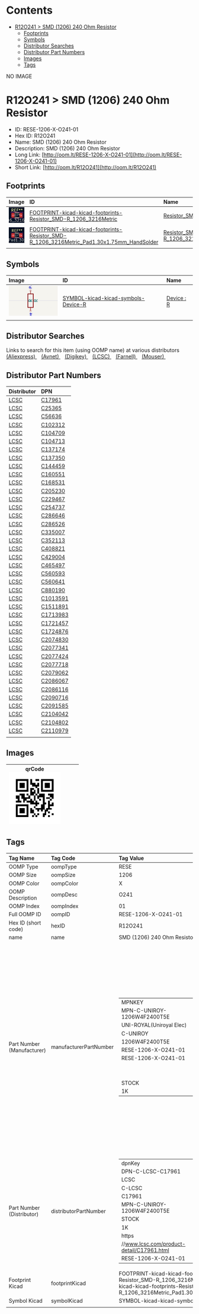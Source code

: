 



Contents
========

* [R12O241 > SMD (1206) 240 Ohm Resistor](#r12o241--smd-1206-240-ohm-resistor)
	* [Footprints](#footprints)
	* [Symbols](#symbols)
	* [Distributor Searches](#distributor-searches)
	* [Distributor Part Numbers](#distributor-part-numbers)
	* [Images](#images)
	* [Tags](#tags)
  
NO IMAGE  
# R12O241 > SMD (1206) 240 Ohm Resistor

- ID: RESE-1206-X-O241-01
- Hex ID: R12O241
- Name: SMD (1206) 240 Ohm Resistor
- Description: SMD (1206) 240 Ohm Resistor
- Long Link: [http://oom.lt/RESE-1206-X-O241-01](http://oom.lt/RESE-1206-X-O241-01)
- Short Link: [http://oom.lt/R12O241](http://oom.lt/R12O241)

## Footprints
  

|Image|ID|Name|
| :--- | :--- | :--- |
|[![](https://raw.githubusercontent.com/oomlout/oomlout_OOMP_eda_V2/main/FOOTPRINT/kicad/kicad-footprints/Resistor_SMD/R_1206_3216Metric/image_140.png)](https://github.com/oomlout/oomlout_OOMP_eda_V2/tree/main/FOOTPRINT/kicad/kicad-footprints/Resistor_SMD/R_1206_3216Metric/)|[FOOTPRINT-kicad-kicad-footprints-Resistor_SMD-R_1206_3216Metric](https://github.com/oomlout/oomlout_OOMP_eda_V2/tree/main/FOOTPRINT/kicad/kicad-footprints/Resistor_SMD/R_1206_3216Metric/)|[Resistor_SMD : R_1206_3216Metric](https://github.com/oomlout/oomlout_OOMP_eda_V2/tree/main/FOOTPRINT/kicad/kicad-footprints/Resistor_SMD/R_1206_3216Metric/)|
|[![](https://raw.githubusercontent.com/oomlout/oomlout_OOMP_eda_V2/main/FOOTPRINT/kicad/kicad-footprints/Resistor_SMD/R_1206_3216Metric_Pad1.30x1.75mm_HandSolder/image_140.png)](https://github.com/oomlout/oomlout_OOMP_eda_V2/tree/main/FOOTPRINT/kicad/kicad-footprints/Resistor_SMD/R_1206_3216Metric_Pad1.30x1.75mm_HandSolder/)|[FOOTPRINT-kicad-kicad-footprints-Resistor_SMD-R_1206_3216Metric_Pad1.30x1.75mm_HandSolder](https://github.com/oomlout/oomlout_OOMP_eda_V2/tree/main/FOOTPRINT/kicad/kicad-footprints/Resistor_SMD/R_1206_3216Metric_Pad1.30x1.75mm_HandSolder/)|[Resistor_SMD : R_1206_3216Metric_Pad1.30x1.75mm_HandSolder](https://github.com/oomlout/oomlout_OOMP_eda_V2/tree/main/FOOTPRINT/kicad/kicad-footprints/Resistor_SMD/R_1206_3216Metric_Pad1.30x1.75mm_HandSolder/)|
||||

## Symbols
  

|Image|ID|Name|
| :--- | :--- | :--- |
|[![](https://raw.githubusercontent.com/oomlout/oomlout_OOMP_eda_V2/main/SYMBOL/kicad/kicad-symbols/Device/R/image_140.png)](https://github.com/oomlout/oomlout_OOMP_eda_V2/tree/main/SYMBOL/kicad/kicad-symbols/Device/R/)|[SYMBOL-kicad-kicad-symbols-Device-R](https://github.com/oomlout/oomlout_OOMP_eda_V2/tree/main/SYMBOL/kicad/kicad-symbols/Device/R/)|[Device : R](https://github.com/oomlout/oomlout_OOMP_eda_V2/tree/main/SYMBOL/kicad/kicad-symbols/Device/R/)|
||||

## Distributor Searches
  
Links to search for this item (using OOMP name) at various distributors  
[(Aliexpress) ](https://www.aliexpress.com/wholesale?SearchText=1117SMD+1206+240+Ohm+Resistor)&nbsp;&nbsp;&nbsp;[(Avnet) ](https://www.avnet.com/shop/us/search/SMD+1206+240+Ohm+Resistor)&nbsp;&nbsp;&nbsp;[(Digikey) ](https://www.digikey.co.uk/en/products/result?s=SMD+1206+240+Ohm+Resistor)&nbsp;&nbsp;&nbsp;[(LCSC) ](https://www.lcsc.com/search?q=SMD+1206+240+Ohm+Resistor)&nbsp;&nbsp;&nbsp;[(Farnell) ](https://uk.farnell.com/search?st=SMD+1206+240+Ohm+Resistor)&nbsp;&nbsp;&nbsp;[(Mouser) ](https://www.mouser.com/c/?q=SMD+1206+240+Ohm+Resistor)&nbsp;&nbsp;&nbsp;
## Distributor Part Numbers
  

|Distributor|DPN|
| :--- | :--- |
|[LCSC](https://www.lcsc.com/product-detail/C17961.html)|[C17961](https://www.lcsc.com/product-detail/C17961.html)|
|[LCSC](https://www.lcsc.com/product-detail/C25365.html)|[C25365](https://www.lcsc.com/product-detail/C25365.html)|
|[LCSC](https://www.lcsc.com/product-detail/C56636.html)|[C56636](https://www.lcsc.com/product-detail/C56636.html)|
|[LCSC](https://www.lcsc.com/product-detail/C102312.html)|[C102312](https://www.lcsc.com/product-detail/C102312.html)|
|[LCSC](https://www.lcsc.com/product-detail/C104709.html)|[C104709](https://www.lcsc.com/product-detail/C104709.html)|
|[LCSC](https://www.lcsc.com/product-detail/C104713.html)|[C104713](https://www.lcsc.com/product-detail/C104713.html)|
|[LCSC](https://www.lcsc.com/product-detail/C137174.html)|[C137174](https://www.lcsc.com/product-detail/C137174.html)|
|[LCSC](https://www.lcsc.com/product-detail/C137350.html)|[C137350](https://www.lcsc.com/product-detail/C137350.html)|
|[LCSC](https://www.lcsc.com/product-detail/C144459.html)|[C144459](https://www.lcsc.com/product-detail/C144459.html)|
|[LCSC](https://www.lcsc.com/product-detail/C160551.html)|[C160551](https://www.lcsc.com/product-detail/C160551.html)|
|[LCSC](https://www.lcsc.com/product-detail/C168531.html)|[C168531](https://www.lcsc.com/product-detail/C168531.html)|
|[LCSC](https://www.lcsc.com/product-detail/C205230.html)|[C205230](https://www.lcsc.com/product-detail/C205230.html)|
|[LCSC](https://www.lcsc.com/product-detail/C229467.html)|[C229467](https://www.lcsc.com/product-detail/C229467.html)|
|[LCSC](https://www.lcsc.com/product-detail/C254737.html)|[C254737](https://www.lcsc.com/product-detail/C254737.html)|
|[LCSC](https://www.lcsc.com/product-detail/C286646.html)|[C286646](https://www.lcsc.com/product-detail/C286646.html)|
|[LCSC](https://www.lcsc.com/product-detail/C286526.html)|[C286526](https://www.lcsc.com/product-detail/C286526.html)|
|[LCSC](https://www.lcsc.com/product-detail/C335007.html)|[C335007](https://www.lcsc.com/product-detail/C335007.html)|
|[LCSC](https://www.lcsc.com/product-detail/C352113.html)|[C352113](https://www.lcsc.com/product-detail/C352113.html)|
|[LCSC](https://www.lcsc.com/product-detail/C408821.html)|[C408821](https://www.lcsc.com/product-detail/C408821.html)|
|[LCSC](https://www.lcsc.com/product-detail/C429004.html)|[C429004](https://www.lcsc.com/product-detail/C429004.html)|
|[LCSC](https://www.lcsc.com/product-detail/C465497.html)|[C465497](https://www.lcsc.com/product-detail/C465497.html)|
|[LCSC](https://www.lcsc.com/product-detail/C560593.html)|[C560593](https://www.lcsc.com/product-detail/C560593.html)|
|[LCSC](https://www.lcsc.com/product-detail/C560641.html)|[C560641](https://www.lcsc.com/product-detail/C560641.html)|
|[LCSC](https://www.lcsc.com/product-detail/C880190.html)|[C880190](https://www.lcsc.com/product-detail/C880190.html)|
|[LCSC](https://www.lcsc.com/product-detail/C1013591.html)|[C1013591](https://www.lcsc.com/product-detail/C1013591.html)|
|[LCSC](https://www.lcsc.com/product-detail/C1511891.html)|[C1511891](https://www.lcsc.com/product-detail/C1511891.html)|
|[LCSC](https://www.lcsc.com/product-detail/C1713983.html)|[C1713983](https://www.lcsc.com/product-detail/C1713983.html)|
|[LCSC](https://www.lcsc.com/product-detail/C1721457.html)|[C1721457](https://www.lcsc.com/product-detail/C1721457.html)|
|[LCSC](https://www.lcsc.com/product-detail/C1724876.html)|[C1724876](https://www.lcsc.com/product-detail/C1724876.html)|
|[LCSC](https://www.lcsc.com/product-detail/C2074830.html)|[C2074830](https://www.lcsc.com/product-detail/C2074830.html)|
|[LCSC](https://www.lcsc.com/product-detail/C2077341.html)|[C2077341](https://www.lcsc.com/product-detail/C2077341.html)|
|[LCSC](https://www.lcsc.com/product-detail/C2077424.html)|[C2077424](https://www.lcsc.com/product-detail/C2077424.html)|
|[LCSC](https://www.lcsc.com/product-detail/C2077718.html)|[C2077718](https://www.lcsc.com/product-detail/C2077718.html)|
|[LCSC](https://www.lcsc.com/product-detail/C2079062.html)|[C2079062](https://www.lcsc.com/product-detail/C2079062.html)|
|[LCSC](https://www.lcsc.com/product-detail/C2086067.html)|[C2086067](https://www.lcsc.com/product-detail/C2086067.html)|
|[LCSC](https://www.lcsc.com/product-detail/C2086116.html)|[C2086116](https://www.lcsc.com/product-detail/C2086116.html)|
|[LCSC](https://www.lcsc.com/product-detail/C2090716.html)|[C2090716](https://www.lcsc.com/product-detail/C2090716.html)|
|[LCSC](https://www.lcsc.com/product-detail/C2091585.html)|[C2091585](https://www.lcsc.com/product-detail/C2091585.html)|
|[LCSC](https://www.lcsc.com/product-detail/C2104042.html)|[C2104042](https://www.lcsc.com/product-detail/C2104042.html)|
|[LCSC](https://www.lcsc.com/product-detail/C2104802.html)|[C2104802](https://www.lcsc.com/product-detail/C2104802.html)|
|[LCSC](https://www.lcsc.com/product-detail/C2110979.html)|[C2110979](https://www.lcsc.com/product-detail/C2110979.html)|
|||

## Images
  

|qrCode<br>[![](https://raw.githubusercontent.com/oomlout/oomlout_OOMP_parts_V2/main/RESE/1206/X/O241/01/qrCode_140.png)](https://github.com/oomlout/oomlout_OOMP_parts_V2/tree/main/RESE/1206/X/O241/01/qrCode.png)||||
| :---: | :---: | :---: | :---: |

## Tags
  

|Tag Name|Tag Code|Tag Value|
| :--- | :--- | :--- |
|OOMP Type|oompType|RESE|
|OOMP Size|oompSize|1206|
|OOMP Color|oompColor|X|
|OOMP Description|oompDesc|O241|
|OOMP Index|oompIndex|01|
|Full OOMP ID|oompID|RESE-1206-X-O241-01|
|Hex ID (short code)|hexID|R12O241|
|name|name|SMD (1206) 240 Ohm Resistor|
|Part Number (Manufacturer)|manufacturerPartNumber|<table><tr><td>MPNKEY</td></tr><tr><td> MPN-C-UNIROY-1206W4F2400T5E</td><td> MANUFACTURER</td></tr><tr><td> UNI-ROYAL(Uniroyal Elec)</td><td> MANUCODE</td></tr><tr><td> C-UNIROY</td><td> MPN</td></tr><tr><td> 1206W4F2400T5E</td><td> OOMPIDPARTIAL</td></tr><tr><td> RESE-1206-X-O241-01</td><td> OOMPID</td></tr><tr><td> RESE-1206-X-O241-01</td><td> LINK</td></tr><tr><td> </td><td> DESCRIPTION</td></tr><tr><td> </td><td> TAGS</td></tr><tr><td> STOCK</td></tr><tr><td>1K</td></tr></table></td><td> <table><tr><td>MPNKEY</td></tr><tr><td> MPN-C-UNIROY-1206W4J0241T5E</td><td> MANUFACTURER</td></tr><tr><td> UNI-ROYAL(Uniroyal Elec)</td><td> MANUCODE</td></tr><tr><td> C-UNIROY</td><td> MPN</td></tr><tr><td> 1206W4J0241T5E</td><td> OOMPIDPARTIAL</td></tr><tr><td> RESE-1206-X-O241-01</td><td> OOMPID</td></tr><tr><td> RESE-1206-X-O241-01</td><td> LINK</td></tr><tr><td> </td><td> DESCRIPTION</td></tr><tr><td> </td><td> TAGS</td></tr><tr><td> STOCK</td></tr><tr><td>1K</td></tr></table></td><td> <table><tr><td>MPNKEY</td></tr><tr><td> MPN-C-UNIROY-TC0625B2400T5E</td><td> MANUFACTURER</td></tr><tr><td> UNI-ROYAL(Uniroyal Elec)</td><td> MANUCODE</td></tr><tr><td> C-UNIROY</td><td> MPN</td></tr><tr><td> TC0625B2400T5E</td><td> OOMPIDPARTIAL</td></tr><tr><td> RESE-1206-X-O241-01</td><td> OOMPID</td></tr><tr><td> RESE-1206-X-O241-01</td><td> LINK</td></tr><tr><td> </td><td> DESCRIPTION</td></tr><tr><td> </td><td> TAGS</td></tr><tr><td> </td></tr></table></td><td> <table><tr><td>MPNKEY</td></tr><tr><td> MPN-C-LIZELE-CR1206J40241G</td><td> MANUFACTURER</td></tr><tr><td> LIZ Elec</td><td> MANUCODE</td></tr><tr><td> C-LIZELE</td><td> MPN</td></tr><tr><td> CR1206J40241G</td><td> OOMPIDPARTIAL</td></tr><tr><td> RESE-1206-X-O241-01</td><td> OOMPID</td></tr><tr><td> RESE-1206-X-O241-01</td><td> LINK</td></tr><tr><td> </td><td> DESCRIPTION</td></tr><tr><td> </td><td> TAGS</td></tr><tr><td> </td></tr></table></td><td> <table><tr><td>MPNKEY</td></tr><tr><td> MPN-C-RALEC-RTT062400FTP</td><td> MANUFACTURER</td></tr><tr><td> RALEC</td><td> MANUCODE</td></tr><tr><td> C-RALEC</td><td> MPN</td></tr><tr><td> RTT062400FTP</td><td> OOMPIDPARTIAL</td></tr><tr><td> RESE-1206-X-O241-01</td><td> OOMPID</td></tr><tr><td> RESE-1206-X-O241-01</td><td> LINK</td></tr><tr><td> </td><td> DESCRIPTION</td></tr><tr><td> </td><td> TAGS</td></tr><tr><td> </td></tr></table></td><td> <table><tr><td>MPNKEY</td></tr><tr><td> MPN-C-RALEC-RTT06241JTP</td><td> MANUFACTURER</td></tr><tr><td> RALEC</td><td> MANUCODE</td></tr><tr><td> C-RALEC</td><td> MPN</td></tr><tr><td> RTT06241JTP</td><td> OOMPIDPARTIAL</td></tr><tr><td> RESE-1206-X-O241-01</td><td> OOMPID</td></tr><tr><td> RESE-1206-X-O241-01</td><td> LINK</td></tr><tr><td> </td><td> DESCRIPTION</td></tr><tr><td> </td><td> TAGS</td></tr><tr><td> STOCK</td></tr><tr><td>1K</td></tr></table></td><td> <table><tr><td>MPNKEY</td></tr><tr><td> MPN-C-YAGEO-RC1206JR-07240RL</td><td> MANUFACTURER</td></tr><tr><td> YAGEO</td><td> MANUCODE</td></tr><tr><td> C-YAGEO</td><td> MPN</td></tr><tr><td> RC1206JR-07240RL</td><td> OOMPIDPARTIAL</td></tr><tr><td> RESE-1206-X-O241-01</td><td> OOMPID</td></tr><tr><td> RESE-1206-X-O241-01</td><td> LINK</td></tr><tr><td> </td><td> DESCRIPTION</td></tr><tr><td> </td><td> TAGS</td></tr><tr><td> </td></tr></table></td><td> <table><tr><td>MPNKEY</td></tr><tr><td> MPN-C-YAGEO-RC1206FR-07240RL</td><td> MANUFACTURER</td></tr><tr><td> YAGEO</td><td> MANUCODE</td></tr><tr><td> C-YAGEO</td><td> MPN</td></tr><tr><td> RC1206FR-07240RL</td><td> OOMPIDPARTIAL</td></tr><tr><td> RESE-1206-X-O241-01</td><td> OOMPID</td></tr><tr><td> RESE-1206-X-O241-01</td><td> LINK</td></tr><tr><td> </td><td> DESCRIPTION</td></tr><tr><td> </td><td> TAGS</td></tr><tr><td> </td></tr></table></td><td> <table><tr><td>MPNKEY</td></tr><tr><td> MPN-C-YAGEO-AC1206JR-07240RL</td><td> MANUFACTURER</td></tr><tr><td> YAGEO</td><td> MANUCODE</td></tr><tr><td> C-YAGEO</td><td> MPN</td></tr><tr><td> AC1206JR-07240RL</td><td> OOMPIDPARTIAL</td></tr><tr><td> RESE-1206-X-O241-01</td><td> OOMPID</td></tr><tr><td> RESE-1206-X-O241-01</td><td> LINK</td></tr><tr><td> </td><td> DESCRIPTION</td></tr><tr><td> </td><td> TAGS</td></tr><tr><td> </td></tr></table></td><td> <table><tr><td>MPNKEY</td></tr><tr><td> MPN-C-TAITEC-RM12FTN2400</td><td> MANUFACTURER</td></tr><tr><td> TA-I Tech</td><td> MANUCODE</td></tr><tr><td> C-TAITEC</td><td> MPN</td></tr><tr><td> RM12FTN2400</td><td> OOMPIDPARTIAL</td></tr><tr><td> RESE-1206-X-O241-01</td><td> OOMPID</td></tr><tr><td> RESE-1206-X-O241-01</td><td> LINK</td></tr><tr><td> </td><td> DESCRIPTION</td></tr><tr><td> </td><td> TAGS</td></tr><tr><td> </td></tr></table></td><td> <table><tr><td>MPNKEY</td></tr><tr><td> MPN-C-WALSIN-WR12X2400FTL</td><td> MANUFACTURER</td></tr><tr><td> Walsin Tech Corp</td><td> MANUCODE</td></tr><tr><td> C-WALSIN</td><td> MPN</td></tr><tr><td> WR12X2400FTL</td><td> OOMPIDPARTIAL</td></tr><tr><td> RESE-1206-X-O241-01</td><td> OOMPID</td></tr><tr><td> RESE-1206-X-O241-01</td><td> LINK</td></tr><tr><td> </td><td> DESCRIPTION</td></tr><tr><td> </td><td> TAGS</td></tr><tr><td> </td></tr></table></td><td> <table><tr><td>MPNKEY</td></tr><tr><td> MPN-C-BOURNS-CR1206-FX-2400ELF</td><td> MANUFACTURER</td></tr><tr><td> BOURNS</td><td> MANUCODE</td></tr><tr><td> C-BOURNS</td><td> MPN</td></tr><tr><td> CR1206-FX-2400ELF</td><td> OOMPIDPARTIAL</td></tr><tr><td> RESE-1206-X-O241-01</td><td> OOMPID</td></tr><tr><td> RESE-1206-X-O241-01</td><td> LINK</td></tr><tr><td> </td><td> DESCRIPTION</td></tr><tr><td> </td><td> TAGS</td></tr><tr><td> STOCK</td></tr><tr><td>1K</td></tr></table></td><td> <table><tr><td>MPNKEY</td></tr><tr><td> MPN-C-YAGEO-AC1206FR-07240RL</td><td> MANUFACTURER</td></tr><tr><td> YAGEO</td><td> MANUCODE</td></tr><tr><td> C-YAGEO</td><td> MPN</td></tr><tr><td> AC1206FR-07240RL</td><td> OOMPIDPARTIAL</td></tr><tr><td> RESE-1206-X-O241-01</td><td> OOMPID</td></tr><tr><td> RESE-1206-X-O241-01</td><td> LINK</td></tr><tr><td> </td><td> DESCRIPTION</td></tr><tr><td> </td><td> TAGS</td></tr><tr><td> STOCK</td></tr><tr><td>1K</td></tr></table></td><td> <table><tr><td>MPNKEY</td></tr><tr><td> MPN-C-TAITEC-RM12JTN241</td><td> MANUFACTURER</td></tr><tr><td> TA-I Tech</td><td> MANUCODE</td></tr><tr><td> C-TAITEC</td><td> MPN</td></tr><tr><td> RM12JTN241</td><td> OOMPIDPARTIAL</td></tr><tr><td> RESE-1206-X-O241-01</td><td> OOMPID</td></tr><tr><td> RESE-1206-X-O241-01</td><td> LINK</td></tr><tr><td> </td><td> DESCRIPTION</td></tr><tr><td> </td><td> TAGS</td></tr><tr><td> </td></tr></table></td><td> <table><tr><td>MPNKEY</td></tr><tr><td> MPN-C-FHGUAN-RS-06K2400FT</td><td> MANUFACTURER</td></tr><tr><td> FH (Guangdong Fenghua Advanced Tech)</td><td> MANUCODE</td></tr><tr><td> C-FHGUAN</td><td> MPN</td></tr><tr><td> RS-06K2400FT</td><td> OOMPIDPARTIAL</td></tr><tr><td> RESE-1206-X-O241-01</td><td> OOMPID</td></tr><tr><td> RESE-1206-X-O241-01</td><td> LINK</td></tr><tr><td> </td><td> DESCRIPTION</td></tr><tr><td> </td><td> TAGS</td></tr><tr><td> </td></tr></table></td><td> <table><tr><td>MPNKEY</td></tr><tr><td> MPN-C-FHGUAN-RS-06K241JT</td><td> MANUFACTURER</td></tr><tr><td> FH (Guangdong Fenghua Advanced Tech)</td><td> MANUCODE</td></tr><tr><td> C-FHGUAN</td><td> MPN</td></tr><tr><td> RS-06K241JT</td><td> OOMPIDPARTIAL</td></tr><tr><td> RESE-1206-X-O241-01</td><td> OOMPID</td></tr><tr><td> RESE-1206-X-O241-01</td><td> LINK</td></tr><tr><td> </td><td> DESCRIPTION</td></tr><tr><td> </td><td> TAGS</td></tr><tr><td> STOCK</td></tr><tr><td>1K</td></tr></table></td><td> <table><tr><td>MPNKEY</td></tr><tr><td> MPN-C-WALSIN-WR12X241JTL</td><td> MANUFACTURER</td></tr><tr><td> Walsin Tech Corp</td><td> MANUCODE</td></tr><tr><td> C-WALSIN</td><td> MPN</td></tr><tr><td> WR12X241JTL</td><td> OOMPIDPARTIAL</td></tr><tr><td> RESE-1206-X-O241-01</td><td> OOMPID</td></tr><tr><td> RESE-1206-X-O241-01</td><td> LINK</td></tr><tr><td> </td><td> DESCRIPTION</td></tr><tr><td> </td><td> TAGS</td></tr><tr><td> STOCK</td></tr><tr><td>1K</td></tr></table></td><td> <table><tr><td>MPNKEY</td></tr><tr><td> MPN-C-RESIST-AECR1206F240RK9</td><td> MANUFACTURER</td></tr><tr><td> Resistor.Today</td><td> MANUCODE</td></tr><tr><td> C-RESIST</td><td> MPN</td></tr><tr><td> AECR1206F240RK9</td><td> OOMPIDPARTIAL</td></tr><tr><td> RESE-1206-X-O241-01</td><td> OOMPID</td></tr><tr><td> RESE-1206-X-O241-01</td><td> LINK</td></tr><tr><td> </td><td> DESCRIPTION</td></tr><tr><td> </td><td> TAGS</td></tr><tr><td> </td></tr></table></td><td> <table><tr><td>MPNKEY</td></tr><tr><td> MPN-C-VIKING-CR-06JA7--240R</td><td> MANUFACTURER</td></tr><tr><td> Viking Tech</td><td> MANUCODE</td></tr><tr><td> C-VIKING</td><td> MPN</td></tr><tr><td> CR-06JA7--240R</td><td> OOMPIDPARTIAL</td></tr><tr><td> RESE-1206-X-O241-01</td><td> OOMPID</td></tr><tr><td> RESE-1206-X-O241-01</td><td> LINK</td></tr><tr><td> </td><td> DESCRIPTION</td></tr><tr><td> </td><td> TAGS</td></tr><tr><td> STOCK</td></tr><tr><td>1K</td></tr></table></td><td> <table><tr><td>MPNKEY</td></tr><tr><td> MPN-C-EVEROH-CR1206J240RP05</td><td> MANUFACTURER</td></tr><tr><td> Ever Ohms Tech</td><td> MANUCODE</td></tr><tr><td> C-EVEROH</td><td> MPN</td></tr><tr><td> CR1206J240RP05</td><td> OOMPIDPARTIAL</td></tr><tr><td> RESE-1206-X-O241-01</td><td> OOMPID</td></tr><tr><td> RESE-1206-X-O241-01</td><td> LINK</td></tr><tr><td> </td><td> DESCRIPTION</td></tr><tr><td> </td><td> TAGS</td></tr><tr><td> </td></tr></table></td><td> <table><tr><td>MPNKEY</td></tr><tr><td> MPN-C-VIKING-CR-06JL7--240R</td><td> MANUFACTURER</td></tr><tr><td> Viking Tech</td><td> MANUCODE</td></tr><tr><td> C-VIKING</td><td> MPN</td></tr><tr><td> CR-06JL7--240R</td><td> OOMPIDPARTIAL</td></tr><tr><td> RESE-1206-X-O241-01</td><td> OOMPID</td></tr><tr><td> RESE-1206-X-O241-01</td><td> LINK</td></tr><tr><td> </td><td> DESCRIPTION</td></tr><tr><td> </td><td> TAGS</td></tr><tr><td> STOCK</td></tr><tr><td>1K</td></tr></table></td><td> <table><tr><td>MPNKEY</td></tr><tr><td> MPN-C-UNIROY-AS0606J0241T5E</td><td> MANUFACTURER</td></tr><tr><td> UNI-ROYAL(Uniroyal Elec)</td><td> MANUCODE</td></tr><tr><td> C-UNIROY</td><td> MPN</td></tr><tr><td> AS0606J0241T5E</td><td> OOMPIDPARTIAL</td></tr><tr><td> RESE-1206-X-O241-01</td><td> OOMPID</td></tr><tr><td> RESE-1206-X-O241-01</td><td> LINK</td></tr><tr><td> </td><td> DESCRIPTION</td></tr><tr><td> </td><td> TAGS</td></tr><tr><td> </td></tr></table></td><td> <table><tr><td>MPNKEY</td></tr><tr><td> MPN-C-UNIROY-AS0606K0241T5E</td><td> MANUFACTURER</td></tr><tr><td> UNI-ROYAL(Uniroyal Elec)</td><td> MANUCODE</td></tr><tr><td> C-UNIROY</td><td> MPN</td></tr><tr><td> AS0606K0241T5E</td><td> OOMPIDPARTIAL</td></tr><tr><td> RESE-1206-X-O241-01</td><td> OOMPID</td></tr><tr><td> RESE-1206-X-O241-01</td><td> LINK</td></tr><tr><td> </td><td> DESCRIPTION</td></tr><tr><td> </td><td> TAGS</td></tr><tr><td> STOCK</td></tr><tr><td>1K</td></tr></table></td><td> <table><tr><td>MPNKEY</td></tr><tr><td> MPN-C-KOASPE-RK73H2BTTD2400F</td><td> MANUFACTURER</td></tr><tr><td> KOA Speer Elec</td><td> MANUCODE</td></tr><tr><td> C-KOASPE</td><td> MPN</td></tr><tr><td> RK73H2BTTD2400F</td><td> OOMPIDPARTIAL</td></tr><tr><td> RESE-1206-X-O241-01</td><td> OOMPID</td></tr><tr><td> RESE-1206-X-O241-01</td><td> LINK</td></tr><tr><td> </td><td> DESCRIPTION</td></tr><tr><td> </td><td> TAGS</td></tr><tr><td> STOCK</td></tr><tr><td>1K</td></tr></table></td><td> <table><tr><td>MPNKEY</td></tr><tr><td> MPN-C-PANASO-ERJ-U08F2400V</td><td> MANUFACTURER</td></tr><tr><td> PANASONIC</td><td> MANUCODE</td></tr><tr><td> C-PANASO</td><td> MPN</td></tr><tr><td> ERJ-U08F2400V</td><td> OOMPIDPARTIAL</td></tr><tr><td> RESE-1206-X-O241-01</td><td> OOMPID</td></tr><tr><td> RESE-1206-X-O241-01</td><td> LINK</td></tr><tr><td> </td><td> DESCRIPTION</td></tr><tr><td> </td><td> TAGS</td></tr><tr><td> </td></tr></table></td><td> <table><tr><td>MPNKEY</td></tr><tr><td> MPN-C-VISHAY-CRCW1206240RFKEAC</td><td> MANUFACTURER</td></tr><tr><td> Vishay Intertech</td><td> MANUCODE</td></tr><tr><td> C-VISHAY</td><td> MPN</td></tr><tr><td> CRCW1206240RFKEAC</td><td> OOMPIDPARTIAL</td></tr><tr><td> RESE-1206-X-O241-01</td><td> OOMPID</td></tr><tr><td> RESE-1206-X-O241-01</td><td> LINK</td></tr><tr><td> </td><td> DESCRIPTION</td></tr><tr><td> </td><td> TAGS</td></tr><tr><td> </td></tr></table></td><td> <table><tr><td>MPNKEY</td></tr><tr><td> MPN-C-VISHAY-TNPW1206240RFHEA</td><td> MANUFACTURER</td></tr><tr><td> Vishay Intertech</td><td> MANUCODE</td></tr><tr><td> C-VISHAY</td><td> MPN</td></tr><tr><td> TNPW1206240RFHEA</td><td> OOMPIDPARTIAL</td></tr><tr><td> RESE-1206-X-O241-01</td><td> OOMPID</td></tr><tr><td> RESE-1206-X-O241-01</td><td> LINK</td></tr><tr><td> </td><td> DESCRIPTION</td></tr><tr><td> </td><td> TAGS</td></tr><tr><td> </td></tr></table></td><td> <table><tr><td>MPNKEY</td></tr><tr><td> MPN-C-SUSUMU-RG3216N-2400-B-T5</td><td> MANUFACTURER</td></tr><tr><td> SUSUMU</td><td> MANUCODE</td></tr><tr><td> C-SUSUMU</td><td> MPN</td></tr><tr><td> RG3216N-2400-B-T5</td><td> OOMPIDPARTIAL</td></tr><tr><td> RESE-1206-X-O241-01</td><td> OOMPID</td></tr><tr><td> RESE-1206-X-O241-01</td><td> LINK</td></tr><tr><td> </td><td> DESCRIPTION</td></tr><tr><td> </td><td> TAGS</td></tr><tr><td> </td></tr></table></td><td> <table><tr><td>MPNKEY</td></tr><tr><td> MPN-C-VISHAY-TNPW1206240RBEEN</td><td> MANUFACTURER</td></tr><tr><td> Vishay Intertech</td><td> MANUCODE</td></tr><tr><td> C-VISHAY</td><td> MPN</td></tr><tr><td> TNPW1206240RBEEN</td><td> OOMPIDPARTIAL</td></tr><tr><td> RESE-1206-X-O241-01</td><td> OOMPID</td></tr><tr><td> RESE-1206-X-O241-01</td><td> LINK</td></tr><tr><td> </td><td> DESCRIPTION</td></tr><tr><td> </td><td> TAGS</td></tr><tr><td> </td></tr></table></td><td> <table><tr><td>MPNKEY</td></tr><tr><td> MPN-C-ROHMSE-ESR18EZPJ241</td><td> MANUFACTURER</td></tr><tr><td> ROHM Semicon</td><td> MANUCODE</td></tr><tr><td> C-ROHMSE</td><td> MPN</td></tr><tr><td> ESR18EZPJ241</td><td> OOMPIDPARTIAL</td></tr><tr><td> RESE-1206-X-O241-01</td><td> OOMPID</td></tr><tr><td> RESE-1206-X-O241-01</td><td> LINK</td></tr><tr><td> </td><td> DESCRIPTION</td></tr><tr><td> </td><td> TAGS</td></tr><tr><td> </td></tr></table></td><td> <table><tr><td>MPNKEY</td></tr><tr><td> MPN-C-PANASO-ERJ-8GEYJ241V</td><td> MANUFACTURER</td></tr><tr><td> PANASONIC</td><td> MANUCODE</td></tr><tr><td> C-PANASO</td><td> MPN</td></tr><tr><td> ERJ-8GEYJ241V</td><td> OOMPIDPARTIAL</td></tr><tr><td> RESE-1206-X-O241-01</td><td> OOMPID</td></tr><tr><td> RESE-1206-X-O241-01</td><td> LINK</td></tr><tr><td> </td><td> DESCRIPTION</td></tr><tr><td> </td><td> TAGS</td></tr><tr><td> </td></tr></table></td><td> <table><tr><td>MPNKEY</td></tr><tr><td> MPN-C-VISHAY-CRCW1206240RJNEA</td><td> MANUFACTURER</td></tr><tr><td> Vishay Intertech</td><td> MANUCODE</td></tr><tr><td> C-VISHAY</td><td> MPN</td></tr><tr><td> CRCW1206240RJNEA</td><td> OOMPIDPARTIAL</td></tr><tr><td> RESE-1206-X-O241-01</td><td> OOMPID</td></tr><tr><td> RESE-1206-X-O241-01</td><td> LINK</td></tr><tr><td> </td><td> DESCRIPTION</td></tr><tr><td> </td><td> TAGS</td></tr><tr><td> </td></tr></table></td><td> <table><tr><td>MPNKEY</td></tr><tr><td> MPN-C-PANASO-ERJP08J241V</td><td> MANUFACTURER</td></tr><tr><td> PANASONIC</td><td> MANUCODE</td></tr><tr><td> C-PANASO</td><td> MPN</td></tr><tr><td> ERJP08J241V</td><td> OOMPIDPARTIAL</td></tr><tr><td> RESE-1206-X-O241-01</td><td> OOMPID</td></tr><tr><td> RESE-1206-X-O241-01</td><td> LINK</td></tr><tr><td> </td><td> DESCRIPTION</td></tr><tr><td> </td><td> TAGS</td></tr><tr><td> </td></tr></table></td><td> <table><tr><td>MPNKEY</td></tr><tr><td> MPN-C-SUSUMU-RG3216P-2400-B-T1</td><td> MANUFACTURER</td></tr><tr><td> SUSUMU</td><td> MANUCODE</td></tr><tr><td> C-SUSUMU</td><td> MPN</td></tr><tr><td> RG3216P-2400-B-T1</td><td> OOMPIDPARTIAL</td></tr><tr><td> RESE-1206-X-O241-01</td><td> OOMPID</td></tr><tr><td> RESE-1206-X-O241-01</td><td> LINK</td></tr><tr><td> </td><td> DESCRIPTION</td></tr><tr><td> </td><td> TAGS</td></tr><tr><td> </td></tr></table></td><td> <table><tr><td>MPNKEY</td></tr><tr><td> MPN-C-ROHMSE-KTR18EZPJ241</td><td> MANUFACTURER</td></tr><tr><td> ROHM Semicon</td><td> MANUCODE</td></tr><tr><td> C-ROHMSE</td><td> MPN</td></tr><tr><td> KTR18EZPJ241</td><td> OOMPIDPARTIAL</td></tr><tr><td> RESE-1206-X-O241-01</td><td> OOMPID</td></tr><tr><td> RESE-1206-X-O241-01</td><td> LINK</td></tr><tr><td> </td><td> DESCRIPTION</td></tr><tr><td> </td><td> TAGS</td></tr><tr><td> </td></tr></table></td><td> <table><tr><td>MPNKEY</td></tr><tr><td> MPN-C-ROHMSE-KTR18EZPF2400</td><td> MANUFACTURER</td></tr><tr><td> ROHM Semicon</td><td> MANUCODE</td></tr><tr><td> C-ROHMSE</td><td> MPN</td></tr><tr><td> KTR18EZPF2400</td><td> OOMPIDPARTIAL</td></tr><tr><td> RESE-1206-X-O241-01</td><td> OOMPID</td></tr><tr><td> RESE-1206-X-O241-01</td><td> LINK</td></tr><tr><td> </td><td> DESCRIPTION</td></tr><tr><td> </td><td> TAGS</td></tr><tr><td> </td></tr></table></td><td> <table><tr><td>MPNKEY</td></tr><tr><td> MPN-C-VISHAY-TNPW1206240RBEEA</td><td> MANUFACTURER</td></tr><tr><td> Vishay Intertech</td><td> MANUCODE</td></tr><tr><td> C-VISHAY</td><td> MPN</td></tr><tr><td> TNPW1206240RBEEA</td><td> OOMPIDPARTIAL</td></tr><tr><td> RESE-1206-X-O241-01</td><td> OOMPID</td></tr><tr><td> RESE-1206-X-O241-01</td><td> LINK</td></tr><tr><td> </td><td> DESCRIPTION</td></tr><tr><td> </td><td> TAGS</td></tr><tr><td> </td></tr></table></td><td> <table><tr><td>MPNKEY</td></tr><tr><td> MPN-C-PANASO-ERA-8AEB241V</td><td> MANUFACTURER</td></tr><tr><td> PANASONIC</td><td> MANUCODE</td></tr><tr><td> C-PANASO</td><td> MPN</td></tr><tr><td> ERA-8AEB241V</td><td> OOMPIDPARTIAL</td></tr><tr><td> RESE-1206-X-O241-01</td><td> OOMPID</td></tr><tr><td> RESE-1206-X-O241-01</td><td> LINK</td></tr><tr><td> </td><td> DESCRIPTION</td></tr><tr><td> </td><td> TAGS</td></tr><tr><td> </td></tr></table></td><td> <table><tr><td>MPNKEY</td></tr><tr><td> MPN-C-TECONN-CRGH1206J240R</td><td> MANUFACTURER</td></tr><tr><td> TE Connectivity</td><td> MANUCODE</td></tr><tr><td> C-TECONN</td><td> MPN</td></tr><tr><td> CRGH1206J240R</td><td> OOMPIDPARTIAL</td></tr><tr><td> RESE-1206-X-O241-01</td><td> OOMPID</td></tr><tr><td> RESE-1206-X-O241-01</td><td> LINK</td></tr><tr><td> </td><td> DESCRIPTION</td></tr><tr><td> </td><td> TAGS</td></tr><tr><td> </td></tr></table></td><td> <table><tr><td>MPNKEY</td></tr><tr><td> MPN-C-ROHMSE-ESR18EZPF2400</td><td> MANUFACTURER</td></tr><tr><td> ROHM Semicon</td><td> MANUCODE</td></tr><tr><td> C-ROHMSE</td><td> MPN</td></tr><tr><td> ESR18EZPF2400</td><td> OOMPIDPARTIAL</td></tr><tr><td> RESE-1206-X-O241-01</td><td> OOMPID</td></tr><tr><td> RESE-1206-X-O241-01</td><td> LINK</td></tr><tr><td> </td><td> DESCRIPTION</td></tr><tr><td> </td><td> TAGS</td></tr><tr><td> </td></tr></table></td><td> <table><tr><td>MPNKEY</td></tr><tr><td> MPN-C-PANASO-ERJ-S08J241V</td><td> MANUFACTURER</td></tr><tr><td> PANASONIC</td><td> MANUCODE</td></tr><tr><td> C-PANASO</td><td> MPN</td></tr><tr><td> ERJ-S08J241V</td><td> OOMPIDPARTIAL</td></tr><tr><td> RESE-1206-X-O241-01</td><td> OOMPID</td></tr><tr><td> RESE-1206-X-O241-01</td><td> LINK</td></tr><tr><td> </td><td> DESCRIPTION</td></tr><tr><td> </td><td> TAGS</td></tr><tr><td> </td></tr></table></td><td> <table><tr><td>MPNKEY</td></tr><tr><td> MPN-C-UNIROY-1206W4F2400T5E</td><td> MANUFACTURER</td></tr><tr><td> UNI-ROYAL(Uniroyal Elec)</td><td> MANUCODE</td></tr><tr><td> C-UNIROY</td><td> MPN</td></tr><tr><td> 1206W4F2400T5E</td><td> OOMPIDPARTIAL</td></tr><tr><td> RESE-1206-X-O241-01</td><td> OOMPID</td></tr><tr><td> RESE-1206-X-O241-01</td><td> LINK</td></tr><tr><td> </td><td> DESCRIPTION</td></tr><tr><td> </td><td> TAGS</td></tr><tr><td> STOCK</td></tr><tr><td>1K</td></tr></table></td><td> <table><tr><td>MPNKEY</td></tr><tr><td> MPN-C-UNIROY-1206W4J0241T5E</td><td> MANUFACTURER</td></tr><tr><td> UNI-ROYAL(Uniroyal Elec)</td><td> MANUCODE</td></tr><tr><td> C-UNIROY</td><td> MPN</td></tr><tr><td> 1206W4J0241T5E</td><td> OOMPIDPARTIAL</td></tr><tr><td> RESE-1206-X-O241-01</td><td> OOMPID</td></tr><tr><td> RESE-1206-X-O241-01</td><td> LINK</td></tr><tr><td> </td><td> DESCRIPTION</td></tr><tr><td> </td><td> TAGS</td></tr><tr><td> STOCK</td></tr><tr><td>1K</td></tr></table></td><td> <table><tr><td>MPNKEY</td></tr><tr><td> MPN-C-UNIROY-TC0625B2400T5E</td><td> MANUFACTURER</td></tr><tr><td> UNI-ROYAL(Uniroyal Elec)</td><td> MANUCODE</td></tr><tr><td> C-UNIROY</td><td> MPN</td></tr><tr><td> TC0625B2400T5E</td><td> OOMPIDPARTIAL</td></tr><tr><td> RESE-1206-X-O241-01</td><td> OOMPID</td></tr><tr><td> RESE-1206-X-O241-01</td><td> LINK</td></tr><tr><td> </td><td> DESCRIPTION</td></tr><tr><td> </td><td> TAGS</td></tr><tr><td> </td></tr></table></td><td> <table><tr><td>MPNKEY</td></tr><tr><td> MPN-C-LIZELE-CR1206J40241G</td><td> MANUFACTURER</td></tr><tr><td> LIZ Elec</td><td> MANUCODE</td></tr><tr><td> C-LIZELE</td><td> MPN</td></tr><tr><td> CR1206J40241G</td><td> OOMPIDPARTIAL</td></tr><tr><td> RESE-1206-X-O241-01</td><td> OOMPID</td></tr><tr><td> RESE-1206-X-O241-01</td><td> LINK</td></tr><tr><td> </td><td> DESCRIPTION</td></tr><tr><td> </td><td> TAGS</td></tr><tr><td> </td></tr></table></td><td> <table><tr><td>MPNKEY</td></tr><tr><td> MPN-C-RALEC-RTT062400FTP</td><td> MANUFACTURER</td></tr><tr><td> RALEC</td><td> MANUCODE</td></tr><tr><td> C-RALEC</td><td> MPN</td></tr><tr><td> RTT062400FTP</td><td> OOMPIDPARTIAL</td></tr><tr><td> RESE-1206-X-O241-01</td><td> OOMPID</td></tr><tr><td> RESE-1206-X-O241-01</td><td> LINK</td></tr><tr><td> </td><td> DESCRIPTION</td></tr><tr><td> </td><td> TAGS</td></tr><tr><td> </td></tr></table></td><td> <table><tr><td>MPNKEY</td></tr><tr><td> MPN-C-RALEC-RTT06241JTP</td><td> MANUFACTURER</td></tr><tr><td> RALEC</td><td> MANUCODE</td></tr><tr><td> C-RALEC</td><td> MPN</td></tr><tr><td> RTT06241JTP</td><td> OOMPIDPARTIAL</td></tr><tr><td> RESE-1206-X-O241-01</td><td> OOMPID</td></tr><tr><td> RESE-1206-X-O241-01</td><td> LINK</td></tr><tr><td> </td><td> DESCRIPTION</td></tr><tr><td> </td><td> TAGS</td></tr><tr><td> STOCK</td></tr><tr><td>1K</td></tr></table></td><td> <table><tr><td>MPNKEY</td></tr><tr><td> MPN-C-YAGEO-RC1206JR-07240RL</td><td> MANUFACTURER</td></tr><tr><td> YAGEO</td><td> MANUCODE</td></tr><tr><td> C-YAGEO</td><td> MPN</td></tr><tr><td> RC1206JR-07240RL</td><td> OOMPIDPARTIAL</td></tr><tr><td> RESE-1206-X-O241-01</td><td> OOMPID</td></tr><tr><td> RESE-1206-X-O241-01</td><td> LINK</td></tr><tr><td> </td><td> DESCRIPTION</td></tr><tr><td> </td><td> TAGS</td></tr><tr><td> </td></tr></table></td><td> <table><tr><td>MPNKEY</td></tr><tr><td> MPN-C-YAGEO-RC1206FR-07240RL</td><td> MANUFACTURER</td></tr><tr><td> YAGEO</td><td> MANUCODE</td></tr><tr><td> C-YAGEO</td><td> MPN</td></tr><tr><td> RC1206FR-07240RL</td><td> OOMPIDPARTIAL</td></tr><tr><td> RESE-1206-X-O241-01</td><td> OOMPID</td></tr><tr><td> RESE-1206-X-O241-01</td><td> LINK</td></tr><tr><td> </td><td> DESCRIPTION</td></tr><tr><td> </td><td> TAGS</td></tr><tr><td> </td></tr></table></td><td> <table><tr><td>MPNKEY</td></tr><tr><td> MPN-C-YAGEO-AC1206JR-07240RL</td><td> MANUFACTURER</td></tr><tr><td> YAGEO</td><td> MANUCODE</td></tr><tr><td> C-YAGEO</td><td> MPN</td></tr><tr><td> AC1206JR-07240RL</td><td> OOMPIDPARTIAL</td></tr><tr><td> RESE-1206-X-O241-01</td><td> OOMPID</td></tr><tr><td> RESE-1206-X-O241-01</td><td> LINK</td></tr><tr><td> </td><td> DESCRIPTION</td></tr><tr><td> </td><td> TAGS</td></tr><tr><td> </td></tr></table></td><td> <table><tr><td>MPNKEY</td></tr><tr><td> MPN-C-TAITEC-RM12FTN2400</td><td> MANUFACTURER</td></tr><tr><td> TA-I Tech</td><td> MANUCODE</td></tr><tr><td> C-TAITEC</td><td> MPN</td></tr><tr><td> RM12FTN2400</td><td> OOMPIDPARTIAL</td></tr><tr><td> RESE-1206-X-O241-01</td><td> OOMPID</td></tr><tr><td> RESE-1206-X-O241-01</td><td> LINK</td></tr><tr><td> </td><td> DESCRIPTION</td></tr><tr><td> </td><td> TAGS</td></tr><tr><td> </td></tr></table></td><td> <table><tr><td>MPNKEY</td></tr><tr><td> MPN-C-WALSIN-WR12X2400FTL</td><td> MANUFACTURER</td></tr><tr><td> Walsin Tech Corp</td><td> MANUCODE</td></tr><tr><td> C-WALSIN</td><td> MPN</td></tr><tr><td> WR12X2400FTL</td><td> OOMPIDPARTIAL</td></tr><tr><td> RESE-1206-X-O241-01</td><td> OOMPID</td></tr><tr><td> RESE-1206-X-O241-01</td><td> LINK</td></tr><tr><td> </td><td> DESCRIPTION</td></tr><tr><td> </td><td> TAGS</td></tr><tr><td> </td></tr></table></td><td> <table><tr><td>MPNKEY</td></tr><tr><td> MPN-C-BOURNS-CR1206-FX-2400ELF</td><td> MANUFACTURER</td></tr><tr><td> BOURNS</td><td> MANUCODE</td></tr><tr><td> C-BOURNS</td><td> MPN</td></tr><tr><td> CR1206-FX-2400ELF</td><td> OOMPIDPARTIAL</td></tr><tr><td> RESE-1206-X-O241-01</td><td> OOMPID</td></tr><tr><td> RESE-1206-X-O241-01</td><td> LINK</td></tr><tr><td> </td><td> DESCRIPTION</td></tr><tr><td> </td><td> TAGS</td></tr><tr><td> STOCK</td></tr><tr><td>1K</td></tr></table></td><td> <table><tr><td>MPNKEY</td></tr><tr><td> MPN-C-YAGEO-AC1206FR-07240RL</td><td> MANUFACTURER</td></tr><tr><td> YAGEO</td><td> MANUCODE</td></tr><tr><td> C-YAGEO</td><td> MPN</td></tr><tr><td> AC1206FR-07240RL</td><td> OOMPIDPARTIAL</td></tr><tr><td> RESE-1206-X-O241-01</td><td> OOMPID</td></tr><tr><td> RESE-1206-X-O241-01</td><td> LINK</td></tr><tr><td> </td><td> DESCRIPTION</td></tr><tr><td> </td><td> TAGS</td></tr><tr><td> STOCK</td></tr><tr><td>1K</td></tr></table></td><td> <table><tr><td>MPNKEY</td></tr><tr><td> MPN-C-TAITEC-RM12JTN241</td><td> MANUFACTURER</td></tr><tr><td> TA-I Tech</td><td> MANUCODE</td></tr><tr><td> C-TAITEC</td><td> MPN</td></tr><tr><td> RM12JTN241</td><td> OOMPIDPARTIAL</td></tr><tr><td> RESE-1206-X-O241-01</td><td> OOMPID</td></tr><tr><td> RESE-1206-X-O241-01</td><td> LINK</td></tr><tr><td> </td><td> DESCRIPTION</td></tr><tr><td> </td><td> TAGS</td></tr><tr><td> </td></tr></table></td><td> <table><tr><td>MPNKEY</td></tr><tr><td> MPN-C-FHGUAN-RS-06K2400FT</td><td> MANUFACTURER</td></tr><tr><td> FH (Guangdong Fenghua Advanced Tech)</td><td> MANUCODE</td></tr><tr><td> C-FHGUAN</td><td> MPN</td></tr><tr><td> RS-06K2400FT</td><td> OOMPIDPARTIAL</td></tr><tr><td> RESE-1206-X-O241-01</td><td> OOMPID</td></tr><tr><td> RESE-1206-X-O241-01</td><td> LINK</td></tr><tr><td> </td><td> DESCRIPTION</td></tr><tr><td> </td><td> TAGS</td></tr><tr><td> </td></tr></table></td><td> <table><tr><td>MPNKEY</td></tr><tr><td> MPN-C-FHGUAN-RS-06K241JT</td><td> MANUFACTURER</td></tr><tr><td> FH (Guangdong Fenghua Advanced Tech)</td><td> MANUCODE</td></tr><tr><td> C-FHGUAN</td><td> MPN</td></tr><tr><td> RS-06K241JT</td><td> OOMPIDPARTIAL</td></tr><tr><td> RESE-1206-X-O241-01</td><td> OOMPID</td></tr><tr><td> RESE-1206-X-O241-01</td><td> LINK</td></tr><tr><td> </td><td> DESCRIPTION</td></tr><tr><td> </td><td> TAGS</td></tr><tr><td> STOCK</td></tr><tr><td>1K</td></tr></table></td><td> <table><tr><td>MPNKEY</td></tr><tr><td> MPN-C-WALSIN-WR12X241JTL</td><td> MANUFACTURER</td></tr><tr><td> Walsin Tech Corp</td><td> MANUCODE</td></tr><tr><td> C-WALSIN</td><td> MPN</td></tr><tr><td> WR12X241JTL</td><td> OOMPIDPARTIAL</td></tr><tr><td> RESE-1206-X-O241-01</td><td> OOMPID</td></tr><tr><td> RESE-1206-X-O241-01</td><td> LINK</td></tr><tr><td> </td><td> DESCRIPTION</td></tr><tr><td> </td><td> TAGS</td></tr><tr><td> STOCK</td></tr><tr><td>1K</td></tr></table></td><td> <table><tr><td>MPNKEY</td></tr><tr><td> MPN-C-RESIST-AECR1206F240RK9</td><td> MANUFACTURER</td></tr><tr><td> Resistor.Today</td><td> MANUCODE</td></tr><tr><td> C-RESIST</td><td> MPN</td></tr><tr><td> AECR1206F240RK9</td><td> OOMPIDPARTIAL</td></tr><tr><td> RESE-1206-X-O241-01</td><td> OOMPID</td></tr><tr><td> RESE-1206-X-O241-01</td><td> LINK</td></tr><tr><td> </td><td> DESCRIPTION</td></tr><tr><td> </td><td> TAGS</td></tr><tr><td> </td></tr></table></td><td> <table><tr><td>MPNKEY</td></tr><tr><td> MPN-C-VIKING-CR-06JA7--240R</td><td> MANUFACTURER</td></tr><tr><td> Viking Tech</td><td> MANUCODE</td></tr><tr><td> C-VIKING</td><td> MPN</td></tr><tr><td> CR-06JA7--240R</td><td> OOMPIDPARTIAL</td></tr><tr><td> RESE-1206-X-O241-01</td><td> OOMPID</td></tr><tr><td> RESE-1206-X-O241-01</td><td> LINK</td></tr><tr><td> </td><td> DESCRIPTION</td></tr><tr><td> </td><td> TAGS</td></tr><tr><td> STOCK</td></tr><tr><td>1K</td></tr></table></td><td> <table><tr><td>MPNKEY</td></tr><tr><td> MPN-C-EVEROH-CR1206J240RP05</td><td> MANUFACTURER</td></tr><tr><td> Ever Ohms Tech</td><td> MANUCODE</td></tr><tr><td> C-EVEROH</td><td> MPN</td></tr><tr><td> CR1206J240RP05</td><td> OOMPIDPARTIAL</td></tr><tr><td> RESE-1206-X-O241-01</td><td> OOMPID</td></tr><tr><td> RESE-1206-X-O241-01</td><td> LINK</td></tr><tr><td> </td><td> DESCRIPTION</td></tr><tr><td> </td><td> TAGS</td></tr><tr><td> </td></tr></table></td><td> <table><tr><td>MPNKEY</td></tr><tr><td> MPN-C-VIKING-CR-06JL7--240R</td><td> MANUFACTURER</td></tr><tr><td> Viking Tech</td><td> MANUCODE</td></tr><tr><td> C-VIKING</td><td> MPN</td></tr><tr><td> CR-06JL7--240R</td><td> OOMPIDPARTIAL</td></tr><tr><td> RESE-1206-X-O241-01</td><td> OOMPID</td></tr><tr><td> RESE-1206-X-O241-01</td><td> LINK</td></tr><tr><td> </td><td> DESCRIPTION</td></tr><tr><td> </td><td> TAGS</td></tr><tr><td> STOCK</td></tr><tr><td>1K</td></tr></table></td><td> <table><tr><td>MPNKEY</td></tr><tr><td> MPN-C-UNIROY-AS0606J0241T5E</td><td> MANUFACTURER</td></tr><tr><td> UNI-ROYAL(Uniroyal Elec)</td><td> MANUCODE</td></tr><tr><td> C-UNIROY</td><td> MPN</td></tr><tr><td> AS0606J0241T5E</td><td> OOMPIDPARTIAL</td></tr><tr><td> RESE-1206-X-O241-01</td><td> OOMPID</td></tr><tr><td> RESE-1206-X-O241-01</td><td> LINK</td></tr><tr><td> </td><td> DESCRIPTION</td></tr><tr><td> </td><td> TAGS</td></tr><tr><td> </td></tr></table></td><td> <table><tr><td>MPNKEY</td></tr><tr><td> MPN-C-UNIROY-AS0606K0241T5E</td><td> MANUFACTURER</td></tr><tr><td> UNI-ROYAL(Uniroyal Elec)</td><td> MANUCODE</td></tr><tr><td> C-UNIROY</td><td> MPN</td></tr><tr><td> AS0606K0241T5E</td><td> OOMPIDPARTIAL</td></tr><tr><td> RESE-1206-X-O241-01</td><td> OOMPID</td></tr><tr><td> RESE-1206-X-O241-01</td><td> LINK</td></tr><tr><td> </td><td> DESCRIPTION</td></tr><tr><td> </td><td> TAGS</td></tr><tr><td> STOCK</td></tr><tr><td>1K</td></tr></table></td><td> <table><tr><td>MPNKEY</td></tr><tr><td> MPN-C-KOASPE-RK73H2BTTD2400F</td><td> MANUFACTURER</td></tr><tr><td> KOA Speer Elec</td><td> MANUCODE</td></tr><tr><td> C-KOASPE</td><td> MPN</td></tr><tr><td> RK73H2BTTD2400F</td><td> OOMPIDPARTIAL</td></tr><tr><td> RESE-1206-X-O241-01</td><td> OOMPID</td></tr><tr><td> RESE-1206-X-O241-01</td><td> LINK</td></tr><tr><td> </td><td> DESCRIPTION</td></tr><tr><td> </td><td> TAGS</td></tr><tr><td> STOCK</td></tr><tr><td>1K</td></tr></table></td><td> <table><tr><td>MPNKEY</td></tr><tr><td> MPN-C-PANASO-ERJ-U08F2400V</td><td> MANUFACTURER</td></tr><tr><td> PANASONIC</td><td> MANUCODE</td></tr><tr><td> C-PANASO</td><td> MPN</td></tr><tr><td> ERJ-U08F2400V</td><td> OOMPIDPARTIAL</td></tr><tr><td> RESE-1206-X-O241-01</td><td> OOMPID</td></tr><tr><td> RESE-1206-X-O241-01</td><td> LINK</td></tr><tr><td> </td><td> DESCRIPTION</td></tr><tr><td> </td><td> TAGS</td></tr><tr><td> </td></tr></table></td><td> <table><tr><td>MPNKEY</td></tr><tr><td> MPN-C-VISHAY-CRCW1206240RFKEAC</td><td> MANUFACTURER</td></tr><tr><td> Vishay Intertech</td><td> MANUCODE</td></tr><tr><td> C-VISHAY</td><td> MPN</td></tr><tr><td> CRCW1206240RFKEAC</td><td> OOMPIDPARTIAL</td></tr><tr><td> RESE-1206-X-O241-01</td><td> OOMPID</td></tr><tr><td> RESE-1206-X-O241-01</td><td> LINK</td></tr><tr><td> </td><td> DESCRIPTION</td></tr><tr><td> </td><td> TAGS</td></tr><tr><td> </td></tr></table></td><td> <table><tr><td>MPNKEY</td></tr><tr><td> MPN-C-VISHAY-TNPW1206240RFHEA</td><td> MANUFACTURER</td></tr><tr><td> Vishay Intertech</td><td> MANUCODE</td></tr><tr><td> C-VISHAY</td><td> MPN</td></tr><tr><td> TNPW1206240RFHEA</td><td> OOMPIDPARTIAL</td></tr><tr><td> RESE-1206-X-O241-01</td><td> OOMPID</td></tr><tr><td> RESE-1206-X-O241-01</td><td> LINK</td></tr><tr><td> </td><td> DESCRIPTION</td></tr><tr><td> </td><td> TAGS</td></tr><tr><td> </td></tr></table></td><td> <table><tr><td>MPNKEY</td></tr><tr><td> MPN-C-SUSUMU-RG3216N-2400-B-T5</td><td> MANUFACTURER</td></tr><tr><td> SUSUMU</td><td> MANUCODE</td></tr><tr><td> C-SUSUMU</td><td> MPN</td></tr><tr><td> RG3216N-2400-B-T5</td><td> OOMPIDPARTIAL</td></tr><tr><td> RESE-1206-X-O241-01</td><td> OOMPID</td></tr><tr><td> RESE-1206-X-O241-01</td><td> LINK</td></tr><tr><td> </td><td> DESCRIPTION</td></tr><tr><td> </td><td> TAGS</td></tr><tr><td> </td></tr></table></td><td> <table><tr><td>MPNKEY</td></tr><tr><td> MPN-C-VISHAY-TNPW1206240RBEEN</td><td> MANUFACTURER</td></tr><tr><td> Vishay Intertech</td><td> MANUCODE</td></tr><tr><td> C-VISHAY</td><td> MPN</td></tr><tr><td> TNPW1206240RBEEN</td><td> OOMPIDPARTIAL</td></tr><tr><td> RESE-1206-X-O241-01</td><td> OOMPID</td></tr><tr><td> RESE-1206-X-O241-01</td><td> LINK</td></tr><tr><td> </td><td> DESCRIPTION</td></tr><tr><td> </td><td> TAGS</td></tr><tr><td> </td></tr></table></td><td> <table><tr><td>MPNKEY</td></tr><tr><td> MPN-C-ROHMSE-ESR18EZPJ241</td><td> MANUFACTURER</td></tr><tr><td> ROHM Semicon</td><td> MANUCODE</td></tr><tr><td> C-ROHMSE</td><td> MPN</td></tr><tr><td> ESR18EZPJ241</td><td> OOMPIDPARTIAL</td></tr><tr><td> RESE-1206-X-O241-01</td><td> OOMPID</td></tr><tr><td> RESE-1206-X-O241-01</td><td> LINK</td></tr><tr><td> </td><td> DESCRIPTION</td></tr><tr><td> </td><td> TAGS</td></tr><tr><td> </td></tr></table></td><td> <table><tr><td>MPNKEY</td></tr><tr><td> MPN-C-PANASO-ERJ-8GEYJ241V</td><td> MANUFACTURER</td></tr><tr><td> PANASONIC</td><td> MANUCODE</td></tr><tr><td> C-PANASO</td><td> MPN</td></tr><tr><td> ERJ-8GEYJ241V</td><td> OOMPIDPARTIAL</td></tr><tr><td> RESE-1206-X-O241-01</td><td> OOMPID</td></tr><tr><td> RESE-1206-X-O241-01</td><td> LINK</td></tr><tr><td> </td><td> DESCRIPTION</td></tr><tr><td> </td><td> TAGS</td></tr><tr><td> </td></tr></table></td><td> <table><tr><td>MPNKEY</td></tr><tr><td> MPN-C-VISHAY-CRCW1206240RJNEA</td><td> MANUFACTURER</td></tr><tr><td> Vishay Intertech</td><td> MANUCODE</td></tr><tr><td> C-VISHAY</td><td> MPN</td></tr><tr><td> CRCW1206240RJNEA</td><td> OOMPIDPARTIAL</td></tr><tr><td> RESE-1206-X-O241-01</td><td> OOMPID</td></tr><tr><td> RESE-1206-X-O241-01</td><td> LINK</td></tr><tr><td> </td><td> DESCRIPTION</td></tr><tr><td> </td><td> TAGS</td></tr><tr><td> </td></tr></table></td><td> <table><tr><td>MPNKEY</td></tr><tr><td> MPN-C-PANASO-ERJP08J241V</td><td> MANUFACTURER</td></tr><tr><td> PANASONIC</td><td> MANUCODE</td></tr><tr><td> C-PANASO</td><td> MPN</td></tr><tr><td> ERJP08J241V</td><td> OOMPIDPARTIAL</td></tr><tr><td> RESE-1206-X-O241-01</td><td> OOMPID</td></tr><tr><td> RESE-1206-X-O241-01</td><td> LINK</td></tr><tr><td> </td><td> DESCRIPTION</td></tr><tr><td> </td><td> TAGS</td></tr><tr><td> </td></tr></table></td><td> <table><tr><td>MPNKEY</td></tr><tr><td> MPN-C-SUSUMU-RG3216P-2400-B-T1</td><td> MANUFACTURER</td></tr><tr><td> SUSUMU</td><td> MANUCODE</td></tr><tr><td> C-SUSUMU</td><td> MPN</td></tr><tr><td> RG3216P-2400-B-T1</td><td> OOMPIDPARTIAL</td></tr><tr><td> RESE-1206-X-O241-01</td><td> OOMPID</td></tr><tr><td> RESE-1206-X-O241-01</td><td> LINK</td></tr><tr><td> </td><td> DESCRIPTION</td></tr><tr><td> </td><td> TAGS</td></tr><tr><td> </td></tr></table></td><td> <table><tr><td>MPNKEY</td></tr><tr><td> MPN-C-ROHMSE-KTR18EZPJ241</td><td> MANUFACTURER</td></tr><tr><td> ROHM Semicon</td><td> MANUCODE</td></tr><tr><td> C-ROHMSE</td><td> MPN</td></tr><tr><td> KTR18EZPJ241</td><td> OOMPIDPARTIAL</td></tr><tr><td> RESE-1206-X-O241-01</td><td> OOMPID</td></tr><tr><td> RESE-1206-X-O241-01</td><td> LINK</td></tr><tr><td> </td><td> DESCRIPTION</td></tr><tr><td> </td><td> TAGS</td></tr><tr><td> </td></tr></table></td><td> <table><tr><td>MPNKEY</td></tr><tr><td> MPN-C-ROHMSE-KTR18EZPF2400</td><td> MANUFACTURER</td></tr><tr><td> ROHM Semicon</td><td> MANUCODE</td></tr><tr><td> C-ROHMSE</td><td> MPN</td></tr><tr><td> KTR18EZPF2400</td><td> OOMPIDPARTIAL</td></tr><tr><td> RESE-1206-X-O241-01</td><td> OOMPID</td></tr><tr><td> RESE-1206-X-O241-01</td><td> LINK</td></tr><tr><td> </td><td> DESCRIPTION</td></tr><tr><td> </td><td> TAGS</td></tr><tr><td> </td></tr></table></td><td> <table><tr><td>MPNKEY</td></tr><tr><td> MPN-C-VISHAY-TNPW1206240RBEEA</td><td> MANUFACTURER</td></tr><tr><td> Vishay Intertech</td><td> MANUCODE</td></tr><tr><td> C-VISHAY</td><td> MPN</td></tr><tr><td> TNPW1206240RBEEA</td><td> OOMPIDPARTIAL</td></tr><tr><td> RESE-1206-X-O241-01</td><td> OOMPID</td></tr><tr><td> RESE-1206-X-O241-01</td><td> LINK</td></tr><tr><td> </td><td> DESCRIPTION</td></tr><tr><td> </td><td> TAGS</td></tr><tr><td> </td></tr></table></td><td> <table><tr><td>MPNKEY</td></tr><tr><td> MPN-C-PANASO-ERA-8AEB241V</td><td> MANUFACTURER</td></tr><tr><td> PANASONIC</td><td> MANUCODE</td></tr><tr><td> C-PANASO</td><td> MPN</td></tr><tr><td> ERA-8AEB241V</td><td> OOMPIDPARTIAL</td></tr><tr><td> RESE-1206-X-O241-01</td><td> OOMPID</td></tr><tr><td> RESE-1206-X-O241-01</td><td> LINK</td></tr><tr><td> </td><td> DESCRIPTION</td></tr><tr><td> </td><td> TAGS</td></tr><tr><td> </td></tr></table></td><td> <table><tr><td>MPNKEY</td></tr><tr><td> MPN-C-TECONN-CRGH1206J240R</td><td> MANUFACTURER</td></tr><tr><td> TE Connectivity</td><td> MANUCODE</td></tr><tr><td> C-TECONN</td><td> MPN</td></tr><tr><td> CRGH1206J240R</td><td> OOMPIDPARTIAL</td></tr><tr><td> RESE-1206-X-O241-01</td><td> OOMPID</td></tr><tr><td> RESE-1206-X-O241-01</td><td> LINK</td></tr><tr><td> </td><td> DESCRIPTION</td></tr><tr><td> </td><td> TAGS</td></tr><tr><td> </td></tr></table></td><td> <table><tr><td>MPNKEY</td></tr><tr><td> MPN-C-ROHMSE-ESR18EZPF2400</td><td> MANUFACTURER</td></tr><tr><td> ROHM Semicon</td><td> MANUCODE</td></tr><tr><td> C-ROHMSE</td><td> MPN</td></tr><tr><td> ESR18EZPF2400</td><td> OOMPIDPARTIAL</td></tr><tr><td> RESE-1206-X-O241-01</td><td> OOMPID</td></tr><tr><td> RESE-1206-X-O241-01</td><td> LINK</td></tr><tr><td> </td><td> DESCRIPTION</td></tr><tr><td> </td><td> TAGS</td></tr><tr><td> </td></tr></table></td><td> <table><tr><td>MPNKEY</td></tr><tr><td> MPN-C-PANASO-ERJ-S08J241V</td><td> MANUFACTURER</td></tr><tr><td> PANASONIC</td><td> MANUCODE</td></tr><tr><td> C-PANASO</td><td> MPN</td></tr><tr><td> ERJ-S08J241V</td><td> OOMPIDPARTIAL</td></tr><tr><td> RESE-1206-X-O241-01</td><td> OOMPID</td></tr><tr><td> RESE-1206-X-O241-01</td><td> LINK</td></tr><tr><td> </td><td> DESCRIPTION</td></tr><tr><td> </td><td> TAGS</td></tr><tr><td> </td></tr></table>|
|Part Number (Distributor)|distributorPartNumber|<table><tr><td>dpnKey</td></tr><tr><td> DPN-C-LCSC-C17961</td><td> DISTRIBUTOR</td></tr><tr><td> LCSC</td><td> DISTRCODE</td></tr><tr><td> C-LCSC</td><td> DPN</td></tr><tr><td> C17961</td><td> MPN</td></tr><tr><td> MPN-C-UNIROY-1206W4F2400T5E</td><td> TAGS</td></tr><tr><td> STOCK</td></tr><tr><td>1K</td><td> LINK</td></tr><tr><td> https</td></tr><tr><td>//www.lcsc.com/product-detail/C17961.html</td><td> OOMPID</td></tr><tr><td> RESE-1206-X-O241-01</td></tr></table></td><td> <table><tr><td>dpnKey</td></tr><tr><td> DPN-C-LCSC-C25365</td><td> DISTRIBUTOR</td></tr><tr><td> LCSC</td><td> DISTRCODE</td></tr><tr><td> C-LCSC</td><td> DPN</td></tr><tr><td> C25365</td><td> MPN</td></tr><tr><td> MPN-C-UNIROY-1206W4J0241T5E</td><td> TAGS</td></tr><tr><td> STOCK</td></tr><tr><td>1K</td><td> LINK</td></tr><tr><td> https</td></tr><tr><td>//www.lcsc.com/product-detail/C25365.html</td><td> OOMPID</td></tr><tr><td> RESE-1206-X-O241-01</td></tr></table></td><td> <table><tr><td>dpnKey</td></tr><tr><td> DPN-C-LCSC-C56636</td><td> DISTRIBUTOR</td></tr><tr><td> LCSC</td><td> DISTRCODE</td></tr><tr><td> C-LCSC</td><td> DPN</td></tr><tr><td> C56636</td><td> MPN</td></tr><tr><td> MPN-C-UNIROY-TC0625B2400T5E</td><td> TAGS</td></tr><tr><td> </td><td> LINK</td></tr><tr><td> https</td></tr><tr><td>//www.lcsc.com/product-detail/C56636.html</td><td> OOMPID</td></tr><tr><td> RESE-1206-X-O241-01</td></tr></table></td><td> <table><tr><td>dpnKey</td></tr><tr><td> DPN-C-LCSC-C102312</td><td> DISTRIBUTOR</td></tr><tr><td> LCSC</td><td> DISTRCODE</td></tr><tr><td> C-LCSC</td><td> DPN</td></tr><tr><td> C102312</td><td> MPN</td></tr><tr><td> MPN-C-LIZELE-CR1206J40241G</td><td> TAGS</td></tr><tr><td> </td><td> LINK</td></tr><tr><td> https</td></tr><tr><td>//www.lcsc.com/product-detail/C102312.html</td><td> OOMPID</td></tr><tr><td> RESE-1206-X-O241-01</td></tr></table></td><td> <table><tr><td>dpnKey</td></tr><tr><td> DPN-C-LCSC-C104709</td><td> DISTRIBUTOR</td></tr><tr><td> LCSC</td><td> DISTRCODE</td></tr><tr><td> C-LCSC</td><td> DPN</td></tr><tr><td> C104709</td><td> MPN</td></tr><tr><td> MPN-C-RALEC-RTT062400FTP</td><td> TAGS</td></tr><tr><td> </td><td> LINK</td></tr><tr><td> https</td></tr><tr><td>//www.lcsc.com/product-detail/C104709.html</td><td> OOMPID</td></tr><tr><td> RESE-1206-X-O241-01</td></tr></table></td><td> <table><tr><td>dpnKey</td></tr><tr><td> DPN-C-LCSC-C104713</td><td> DISTRIBUTOR</td></tr><tr><td> LCSC</td><td> DISTRCODE</td></tr><tr><td> C-LCSC</td><td> DPN</td></tr><tr><td> C104713</td><td> MPN</td></tr><tr><td> MPN-C-RALEC-RTT06241JTP</td><td> TAGS</td></tr><tr><td> STOCK</td></tr><tr><td>1K</td><td> LINK</td></tr><tr><td> https</td></tr><tr><td>//www.lcsc.com/product-detail/C104713.html</td><td> OOMPID</td></tr><tr><td> RESE-1206-X-O241-01</td></tr></table></td><td> <table><tr><td>dpnKey</td></tr><tr><td> DPN-C-LCSC-C137174</td><td> DISTRIBUTOR</td></tr><tr><td> LCSC</td><td> DISTRCODE</td></tr><tr><td> C-LCSC</td><td> DPN</td></tr><tr><td> C137174</td><td> MPN</td></tr><tr><td> MPN-C-YAGEO-RC1206JR-07240RL</td><td> TAGS</td></tr><tr><td> </td><td> LINK</td></tr><tr><td> https</td></tr><tr><td>//www.lcsc.com/product-detail/C137174.html</td><td> OOMPID</td></tr><tr><td> RESE-1206-X-O241-01</td></tr></table></td><td> <table><tr><td>dpnKey</td></tr><tr><td> DPN-C-LCSC-C137350</td><td> DISTRIBUTOR</td></tr><tr><td> LCSC</td><td> DISTRCODE</td></tr><tr><td> C-LCSC</td><td> DPN</td></tr><tr><td> C137350</td><td> MPN</td></tr><tr><td> MPN-C-YAGEO-RC1206FR-07240RL</td><td> TAGS</td></tr><tr><td> </td><td> LINK</td></tr><tr><td> https</td></tr><tr><td>//www.lcsc.com/product-detail/C137350.html</td><td> OOMPID</td></tr><tr><td> RESE-1206-X-O241-01</td></tr></table></td><td> <table><tr><td>dpnKey</td></tr><tr><td> DPN-C-LCSC-C144459</td><td> DISTRIBUTOR</td></tr><tr><td> LCSC</td><td> DISTRCODE</td></tr><tr><td> C-LCSC</td><td> DPN</td></tr><tr><td> C144459</td><td> MPN</td></tr><tr><td> MPN-C-YAGEO-AC1206JR-07240RL</td><td> TAGS</td></tr><tr><td> </td><td> LINK</td></tr><tr><td> https</td></tr><tr><td>//www.lcsc.com/product-detail/C144459.html</td><td> OOMPID</td></tr><tr><td> RESE-1206-X-O241-01</td></tr></table></td><td> <table><tr><td>dpnKey</td></tr><tr><td> DPN-C-LCSC-C160551</td><td> DISTRIBUTOR</td></tr><tr><td> LCSC</td><td> DISTRCODE</td></tr><tr><td> C-LCSC</td><td> DPN</td></tr><tr><td> C160551</td><td> MPN</td></tr><tr><td> MPN-C-TAITEC-RM12FTN2400</td><td> TAGS</td></tr><tr><td> </td><td> LINK</td></tr><tr><td> https</td></tr><tr><td>//www.lcsc.com/product-detail/C160551.html</td><td> OOMPID</td></tr><tr><td> RESE-1206-X-O241-01</td></tr></table></td><td> <table><tr><td>dpnKey</td></tr><tr><td> DPN-C-LCSC-C168531</td><td> DISTRIBUTOR</td></tr><tr><td> LCSC</td><td> DISTRCODE</td></tr><tr><td> C-LCSC</td><td> DPN</td></tr><tr><td> C168531</td><td> MPN</td></tr><tr><td> MPN-C-WALSIN-WR12X2400FTL</td><td> TAGS</td></tr><tr><td> </td><td> LINK</td></tr><tr><td> https</td></tr><tr><td>//www.lcsc.com/product-detail/C168531.html</td><td> OOMPID</td></tr><tr><td> RESE-1206-X-O241-01</td></tr></table></td><td> <table><tr><td>dpnKey</td></tr><tr><td> DPN-C-LCSC-C205230</td><td> DISTRIBUTOR</td></tr><tr><td> LCSC</td><td> DISTRCODE</td></tr><tr><td> C-LCSC</td><td> DPN</td></tr><tr><td> C205230</td><td> MPN</td></tr><tr><td> MPN-C-BOURNS-CR1206-FX-2400ELF</td><td> TAGS</td></tr><tr><td> STOCK</td></tr><tr><td>1K</td><td> LINK</td></tr><tr><td> https</td></tr><tr><td>//www.lcsc.com/product-detail/C205230.html</td><td> OOMPID</td></tr><tr><td> RESE-1206-X-O241-01</td></tr></table></td><td> <table><tr><td>dpnKey</td></tr><tr><td> DPN-C-LCSC-C229467</td><td> DISTRIBUTOR</td></tr><tr><td> LCSC</td><td> DISTRCODE</td></tr><tr><td> C-LCSC</td><td> DPN</td></tr><tr><td> C229467</td><td> MPN</td></tr><tr><td> MPN-C-YAGEO-AC1206FR-07240RL</td><td> TAGS</td></tr><tr><td> STOCK</td></tr><tr><td>1K</td><td> LINK</td></tr><tr><td> https</td></tr><tr><td>//www.lcsc.com/product-detail/C229467.html</td><td> OOMPID</td></tr><tr><td> RESE-1206-X-O241-01</td></tr></table></td><td> <table><tr><td>dpnKey</td></tr><tr><td> DPN-C-LCSC-C254737</td><td> DISTRIBUTOR</td></tr><tr><td> LCSC</td><td> DISTRCODE</td></tr><tr><td> C-LCSC</td><td> DPN</td></tr><tr><td> C254737</td><td> MPN</td></tr><tr><td> MPN-C-TAITEC-RM12JTN241</td><td> TAGS</td></tr><tr><td> </td><td> LINK</td></tr><tr><td> https</td></tr><tr><td>//www.lcsc.com/product-detail/C254737.html</td><td> OOMPID</td></tr><tr><td> RESE-1206-X-O241-01</td></tr></table></td><td> <table><tr><td>dpnKey</td></tr><tr><td> DPN-C-LCSC-C286646</td><td> DISTRIBUTOR</td></tr><tr><td> LCSC</td><td> DISTRCODE</td></tr><tr><td> C-LCSC</td><td> DPN</td></tr><tr><td> C286646</td><td> MPN</td></tr><tr><td> MPN-C-FHGUAN-RS-06K2400FT</td><td> TAGS</td></tr><tr><td> </td><td> LINK</td></tr><tr><td> https</td></tr><tr><td>//www.lcsc.com/product-detail/C286646.html</td><td> OOMPID</td></tr><tr><td> RESE-1206-X-O241-01</td></tr></table></td><td> <table><tr><td>dpnKey</td></tr><tr><td> DPN-C-LCSC-C286526</td><td> DISTRIBUTOR</td></tr><tr><td> LCSC</td><td> DISTRCODE</td></tr><tr><td> C-LCSC</td><td> DPN</td></tr><tr><td> C286526</td><td> MPN</td></tr><tr><td> MPN-C-FHGUAN-RS-06K241JT</td><td> TAGS</td></tr><tr><td> STOCK</td></tr><tr><td>1K</td><td> LINK</td></tr><tr><td> https</td></tr><tr><td>//www.lcsc.com/product-detail/C286526.html</td><td> OOMPID</td></tr><tr><td> RESE-1206-X-O241-01</td></tr></table></td><td> <table><tr><td>dpnKey</td></tr><tr><td> DPN-C-LCSC-C335007</td><td> DISTRIBUTOR</td></tr><tr><td> LCSC</td><td> DISTRCODE</td></tr><tr><td> C-LCSC</td><td> DPN</td></tr><tr><td> C335007</td><td> MPN</td></tr><tr><td> MPN-C-WALSIN-WR12X241JTL</td><td> TAGS</td></tr><tr><td> STOCK</td></tr><tr><td>1K</td><td> LINK</td></tr><tr><td> https</td></tr><tr><td>//www.lcsc.com/product-detail/C335007.html</td><td> OOMPID</td></tr><tr><td> RESE-1206-X-O241-01</td></tr></table></td><td> <table><tr><td>dpnKey</td></tr><tr><td> DPN-C-LCSC-C352113</td><td> DISTRIBUTOR</td></tr><tr><td> LCSC</td><td> DISTRCODE</td></tr><tr><td> C-LCSC</td><td> DPN</td></tr><tr><td> C352113</td><td> MPN</td></tr><tr><td> MPN-C-RESIST-AECR1206F240RK9</td><td> TAGS</td></tr><tr><td> </td><td> LINK</td></tr><tr><td> https</td></tr><tr><td>//www.lcsc.com/product-detail/C352113.html</td><td> OOMPID</td></tr><tr><td> RESE-1206-X-O241-01</td></tr></table></td><td> <table><tr><td>dpnKey</td></tr><tr><td> DPN-C-LCSC-C408821</td><td> DISTRIBUTOR</td></tr><tr><td> LCSC</td><td> DISTRCODE</td></tr><tr><td> C-LCSC</td><td> DPN</td></tr><tr><td> C408821</td><td> MPN</td></tr><tr><td> MPN-C-VIKING-CR-06JA7--240R</td><td> TAGS</td></tr><tr><td> STOCK</td></tr><tr><td>1K</td><td> LINK</td></tr><tr><td> https</td></tr><tr><td>//www.lcsc.com/product-detail/C408821.html</td><td> OOMPID</td></tr><tr><td> RESE-1206-X-O241-01</td></tr></table></td><td> <table><tr><td>dpnKey</td></tr><tr><td> DPN-C-LCSC-C429004</td><td> DISTRIBUTOR</td></tr><tr><td> LCSC</td><td> DISTRCODE</td></tr><tr><td> C-LCSC</td><td> DPN</td></tr><tr><td> C429004</td><td> MPN</td></tr><tr><td> MPN-C-EVEROH-CR1206J240RP05</td><td> TAGS</td></tr><tr><td> </td><td> LINK</td></tr><tr><td> https</td></tr><tr><td>//www.lcsc.com/product-detail/C429004.html</td><td> OOMPID</td></tr><tr><td> RESE-1206-X-O241-01</td></tr></table></td><td> <table><tr><td>dpnKey</td></tr><tr><td> DPN-C-LCSC-C465497</td><td> DISTRIBUTOR</td></tr><tr><td> LCSC</td><td> DISTRCODE</td></tr><tr><td> C-LCSC</td><td> DPN</td></tr><tr><td> C465497</td><td> MPN</td></tr><tr><td> MPN-C-VIKING-CR-06JL7--240R</td><td> TAGS</td></tr><tr><td> STOCK</td></tr><tr><td>1K</td><td> LINK</td></tr><tr><td> https</td></tr><tr><td>//www.lcsc.com/product-detail/C465497.html</td><td> OOMPID</td></tr><tr><td> RESE-1206-X-O241-01</td></tr></table></td><td> <table><tr><td>dpnKey</td></tr><tr><td> DPN-C-LCSC-C560593</td><td> DISTRIBUTOR</td></tr><tr><td> LCSC</td><td> DISTRCODE</td></tr><tr><td> C-LCSC</td><td> DPN</td></tr><tr><td> C560593</td><td> MPN</td></tr><tr><td> MPN-C-UNIROY-AS0606J0241T5E</td><td> TAGS</td></tr><tr><td> </td><td> LINK</td></tr><tr><td> https</td></tr><tr><td>//www.lcsc.com/product-detail/C560593.html</td><td> OOMPID</td></tr><tr><td> RESE-1206-X-O241-01</td></tr></table></td><td> <table><tr><td>dpnKey</td></tr><tr><td> DPN-C-LCSC-C560641</td><td> DISTRIBUTOR</td></tr><tr><td> LCSC</td><td> DISTRCODE</td></tr><tr><td> C-LCSC</td><td> DPN</td></tr><tr><td> C560641</td><td> MPN</td></tr><tr><td> MPN-C-UNIROY-AS0606K0241T5E</td><td> TAGS</td></tr><tr><td> STOCK</td></tr><tr><td>1K</td><td> LINK</td></tr><tr><td> https</td></tr><tr><td>//www.lcsc.com/product-detail/C560641.html</td><td> OOMPID</td></tr><tr><td> RESE-1206-X-O241-01</td></tr></table></td><td> <table><tr><td>dpnKey</td></tr><tr><td> DPN-C-LCSC-C880190</td><td> DISTRIBUTOR</td></tr><tr><td> LCSC</td><td> DISTRCODE</td></tr><tr><td> C-LCSC</td><td> DPN</td></tr><tr><td> C880190</td><td> MPN</td></tr><tr><td> MPN-C-KOASPE-RK73H2BTTD2400F</td><td> TAGS</td></tr><tr><td> STOCK</td></tr><tr><td>1K</td><td> LINK</td></tr><tr><td> https</td></tr><tr><td>//www.lcsc.com/product-detail/C880190.html</td><td> OOMPID</td></tr><tr><td> RESE-1206-X-O241-01</td></tr></table></td><td> <table><tr><td>dpnKey</td></tr><tr><td> DPN-C-LCSC-C1013591</td><td> DISTRIBUTOR</td></tr><tr><td> LCSC</td><td> DISTRCODE</td></tr><tr><td> C-LCSC</td><td> DPN</td></tr><tr><td> C1013591</td><td> MPN</td></tr><tr><td> MPN-C-PANASO-ERJ-U08F2400V</td><td> TAGS</td></tr><tr><td> </td><td> LINK</td></tr><tr><td> https</td></tr><tr><td>//www.lcsc.com/product-detail/C1013591.html</td><td> OOMPID</td></tr><tr><td> RESE-1206-X-O241-01</td></tr></table></td><td> <table><tr><td>dpnKey</td></tr><tr><td> DPN-C-LCSC-C1511891</td><td> DISTRIBUTOR</td></tr><tr><td> LCSC</td><td> DISTRCODE</td></tr><tr><td> C-LCSC</td><td> DPN</td></tr><tr><td> C1511891</td><td> MPN</td></tr><tr><td> MPN-C-VISHAY-CRCW1206240RFKEAC</td><td> TAGS</td></tr><tr><td> </td><td> LINK</td></tr><tr><td> https</td></tr><tr><td>//www.lcsc.com/product-detail/C1511891.html</td><td> OOMPID</td></tr><tr><td> RESE-1206-X-O241-01</td></tr></table></td><td> <table><tr><td>dpnKey</td></tr><tr><td> DPN-C-LCSC-C1713983</td><td> DISTRIBUTOR</td></tr><tr><td> LCSC</td><td> DISTRCODE</td></tr><tr><td> C-LCSC</td><td> DPN</td></tr><tr><td> C1713983</td><td> MPN</td></tr><tr><td> MPN-C-VISHAY-TNPW1206240RFHEA</td><td> TAGS</td></tr><tr><td> </td><td> LINK</td></tr><tr><td> https</td></tr><tr><td>//www.lcsc.com/product-detail/C1713983.html</td><td> OOMPID</td></tr><tr><td> RESE-1206-X-O241-01</td></tr></table></td><td> <table><tr><td>dpnKey</td></tr><tr><td> DPN-C-LCSC-C1721457</td><td> DISTRIBUTOR</td></tr><tr><td> LCSC</td><td> DISTRCODE</td></tr><tr><td> C-LCSC</td><td> DPN</td></tr><tr><td> C1721457</td><td> MPN</td></tr><tr><td> MPN-C-SUSUMU-RG3216N-2400-B-T5</td><td> TAGS</td></tr><tr><td> </td><td> LINK</td></tr><tr><td> https</td></tr><tr><td>//www.lcsc.com/product-detail/C1721457.html</td><td> OOMPID</td></tr><tr><td> RESE-1206-X-O241-01</td></tr></table></td><td> <table><tr><td>dpnKey</td></tr><tr><td> DPN-C-LCSC-C1724876</td><td> DISTRIBUTOR</td></tr><tr><td> LCSC</td><td> DISTRCODE</td></tr><tr><td> C-LCSC</td><td> DPN</td></tr><tr><td> C1724876</td><td> MPN</td></tr><tr><td> MPN-C-VISHAY-TNPW1206240RBEEN</td><td> TAGS</td></tr><tr><td> </td><td> LINK</td></tr><tr><td> https</td></tr><tr><td>//www.lcsc.com/product-detail/C1724876.html</td><td> OOMPID</td></tr><tr><td> RESE-1206-X-O241-01</td></tr></table></td><td> <table><tr><td>dpnKey</td></tr><tr><td> DPN-C-LCSC-C2074830</td><td> DISTRIBUTOR</td></tr><tr><td> LCSC</td><td> DISTRCODE</td></tr><tr><td> C-LCSC</td><td> DPN</td></tr><tr><td> C2074830</td><td> MPN</td></tr><tr><td> MPN-C-ROHMSE-ESR18EZPJ241</td><td> TAGS</td></tr><tr><td> </td><td> LINK</td></tr><tr><td> https</td></tr><tr><td>//www.lcsc.com/product-detail/C2074830.html</td><td> OOMPID</td></tr><tr><td> RESE-1206-X-O241-01</td></tr></table></td><td> <table><tr><td>dpnKey</td></tr><tr><td> DPN-C-LCSC-C2077341</td><td> DISTRIBUTOR</td></tr><tr><td> LCSC</td><td> DISTRCODE</td></tr><tr><td> C-LCSC</td><td> DPN</td></tr><tr><td> C2077341</td><td> MPN</td></tr><tr><td> MPN-C-PANASO-ERJ-8GEYJ241V</td><td> TAGS</td></tr><tr><td> </td><td> LINK</td></tr><tr><td> https</td></tr><tr><td>//www.lcsc.com/product-detail/C2077341.html</td><td> OOMPID</td></tr><tr><td> RESE-1206-X-O241-01</td></tr></table></td><td> <table><tr><td>dpnKey</td></tr><tr><td> DPN-C-LCSC-C2077424</td><td> DISTRIBUTOR</td></tr><tr><td> LCSC</td><td> DISTRCODE</td></tr><tr><td> C-LCSC</td><td> DPN</td></tr><tr><td> C2077424</td><td> MPN</td></tr><tr><td> MPN-C-VISHAY-CRCW1206240RJNEA</td><td> TAGS</td></tr><tr><td> </td><td> LINK</td></tr><tr><td> https</td></tr><tr><td>//www.lcsc.com/product-detail/C2077424.html</td><td> OOMPID</td></tr><tr><td> RESE-1206-X-O241-01</td></tr></table></td><td> <table><tr><td>dpnKey</td></tr><tr><td> DPN-C-LCSC-C2077718</td><td> DISTRIBUTOR</td></tr><tr><td> LCSC</td><td> DISTRCODE</td></tr><tr><td> C-LCSC</td><td> DPN</td></tr><tr><td> C2077718</td><td> MPN</td></tr><tr><td> MPN-C-PANASO-ERJP08J241V</td><td> TAGS</td></tr><tr><td> </td><td> LINK</td></tr><tr><td> https</td></tr><tr><td>//www.lcsc.com/product-detail/C2077718.html</td><td> OOMPID</td></tr><tr><td> RESE-1206-X-O241-01</td></tr></table></td><td> <table><tr><td>dpnKey</td></tr><tr><td> DPN-C-LCSC-C2079062</td><td> DISTRIBUTOR</td></tr><tr><td> LCSC</td><td> DISTRCODE</td></tr><tr><td> C-LCSC</td><td> DPN</td></tr><tr><td> C2079062</td><td> MPN</td></tr><tr><td> MPN-C-SUSUMU-RG3216P-2400-B-T1</td><td> TAGS</td></tr><tr><td> </td><td> LINK</td></tr><tr><td> https</td></tr><tr><td>//www.lcsc.com/product-detail/C2079062.html</td><td> OOMPID</td></tr><tr><td> RESE-1206-X-O241-01</td></tr></table></td><td> <table><tr><td>dpnKey</td></tr><tr><td> DPN-C-LCSC-C2086067</td><td> DISTRIBUTOR</td></tr><tr><td> LCSC</td><td> DISTRCODE</td></tr><tr><td> C-LCSC</td><td> DPN</td></tr><tr><td> C2086067</td><td> MPN</td></tr><tr><td> MPN-C-ROHMSE-KTR18EZPJ241</td><td> TAGS</td></tr><tr><td> </td><td> LINK</td></tr><tr><td> https</td></tr><tr><td>//www.lcsc.com/product-detail/C2086067.html</td><td> OOMPID</td></tr><tr><td> RESE-1206-X-O241-01</td></tr></table></td><td> <table><tr><td>dpnKey</td></tr><tr><td> DPN-C-LCSC-C2086116</td><td> DISTRIBUTOR</td></tr><tr><td> LCSC</td><td> DISTRCODE</td></tr><tr><td> C-LCSC</td><td> DPN</td></tr><tr><td> C2086116</td><td> MPN</td></tr><tr><td> MPN-C-ROHMSE-KTR18EZPF2400</td><td> TAGS</td></tr><tr><td> </td><td> LINK</td></tr><tr><td> https</td></tr><tr><td>//www.lcsc.com/product-detail/C2086116.html</td><td> OOMPID</td></tr><tr><td> RESE-1206-X-O241-01</td></tr></table></td><td> <table><tr><td>dpnKey</td></tr><tr><td> DPN-C-LCSC-C2090716</td><td> DISTRIBUTOR</td></tr><tr><td> LCSC</td><td> DISTRCODE</td></tr><tr><td> C-LCSC</td><td> DPN</td></tr><tr><td> C2090716</td><td> MPN</td></tr><tr><td> MPN-C-VISHAY-TNPW1206240RBEEA</td><td> TAGS</td></tr><tr><td> </td><td> LINK</td></tr><tr><td> https</td></tr><tr><td>//www.lcsc.com/product-detail/C2090716.html</td><td> OOMPID</td></tr><tr><td> RESE-1206-X-O241-01</td></tr></table></td><td> <table><tr><td>dpnKey</td></tr><tr><td> DPN-C-LCSC-C2091585</td><td> DISTRIBUTOR</td></tr><tr><td> LCSC</td><td> DISTRCODE</td></tr><tr><td> C-LCSC</td><td> DPN</td></tr><tr><td> C2091585</td><td> MPN</td></tr><tr><td> MPN-C-PANASO-ERA-8AEB241V</td><td> TAGS</td></tr><tr><td> </td><td> LINK</td></tr><tr><td> https</td></tr><tr><td>//www.lcsc.com/product-detail/C2091585.html</td><td> OOMPID</td></tr><tr><td> RESE-1206-X-O241-01</td></tr></table></td><td> <table><tr><td>dpnKey</td></tr><tr><td> DPN-C-LCSC-C2104042</td><td> DISTRIBUTOR</td></tr><tr><td> LCSC</td><td> DISTRCODE</td></tr><tr><td> C-LCSC</td><td> DPN</td></tr><tr><td> C2104042</td><td> MPN</td></tr><tr><td> MPN-C-TECONN-CRGH1206J240R</td><td> TAGS</td></tr><tr><td> </td><td> LINK</td></tr><tr><td> https</td></tr><tr><td>//www.lcsc.com/product-detail/C2104042.html</td><td> OOMPID</td></tr><tr><td> RESE-1206-X-O241-01</td></tr></table></td><td> <table><tr><td>dpnKey</td></tr><tr><td> DPN-C-LCSC-C2104802</td><td> DISTRIBUTOR</td></tr><tr><td> LCSC</td><td> DISTRCODE</td></tr><tr><td> C-LCSC</td><td> DPN</td></tr><tr><td> C2104802</td><td> MPN</td></tr><tr><td> MPN-C-ROHMSE-ESR18EZPF2400</td><td> TAGS</td></tr><tr><td> </td><td> LINK</td></tr><tr><td> https</td></tr><tr><td>//www.lcsc.com/product-detail/C2104802.html</td><td> OOMPID</td></tr><tr><td> RESE-1206-X-O241-01</td></tr></table></td><td> <table><tr><td>dpnKey</td></tr><tr><td> DPN-C-LCSC-C2110979</td><td> DISTRIBUTOR</td></tr><tr><td> LCSC</td><td> DISTRCODE</td></tr><tr><td> C-LCSC</td><td> DPN</td></tr><tr><td> C2110979</td><td> MPN</td></tr><tr><td> MPN-C-PANASO-ERJ-S08J241V</td><td> TAGS</td></tr><tr><td> </td><td> LINK</td></tr><tr><td> https</td></tr><tr><td>//www.lcsc.com/product-detail/C2110979.html</td><td> OOMPID</td></tr><tr><td> RESE-1206-X-O241-01</td></tr></table>|
|Footprint Kicad|footprintKicad|FOOTPRINT-kicad-kicad-footprints-Resistor_SMD-R_1206_3216Metric, FOOTPRINT-kicad-kicad-footprints-Resistor_SMD-R_1206_3216Metric_Pad1.30x1.75mm_HandSolder|
|Symbol Kicad|symbolKicad|SYMBOL-kicad-kicad-symbols-Device-R|
||||
